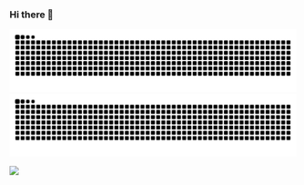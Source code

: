 ### Hi there 👋

![github contribution grid snake animation](https://raw.githubusercontent.com/itsKayWat/itsKayWat/output/github-contribution-grid-snake.svg#gh-dark-mode-only)
![github contribution grid snake animation](https://raw.githubusercontent.com/itsKayWat/itsKayWat/output/github-contribution-grid-snake.svg#gh-light-mode-only)

![](https://komarev.com/ghpvc/?username=zenbgs)

